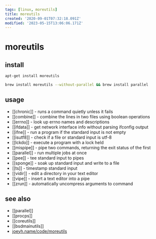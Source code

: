 ```yaml
---
tags: [linux, moreutils]
title: moreutils
created: '2020-09-01T07:32:18.091Z'
modified: '2023-05-15T13:06:06.171Z'
---
```


# moreutils

## install

```sh
apt-get install moreutils

brew install moreutils --without-parallel && brew install parallel
```

## usage

- [[chronic]] - runs a command quietly unless it fails
- [[combine]] - combine the lines in two files using boolean operations
- [[errno]] - look up errno names and descriptions
- [[ifdata]] - get network interface info without parsing ifconfig output
- [[ifne]] - run a program if the standard input is not empty
- [[isutf8]] - check if a file or standard input is utf-8
- [[lckdo]] - execute a program with a lock held
- [[mispipe]] - pipe two commands, returning the exit status of the first
- [[parallel]] - run multiple jobs at once
- [[pee]] - tee standard input to pipes
- [[sponge]] - soak up standard input and write to a file
- [[ts]] - timestamp standard input
- [[vidir]] - edit a directory in your text editor
- [[vipe]] - insert a text editor into a pipe
- [[zrun]] - automatically uncompress arguments to command

## see also

- [[parallel]]
- [[procps]]
- [[coreutils]]
- [[bsdmainutils]]
- [joeyh.name/code/moreutils](https://joeyh.name/code/moreutils/)
